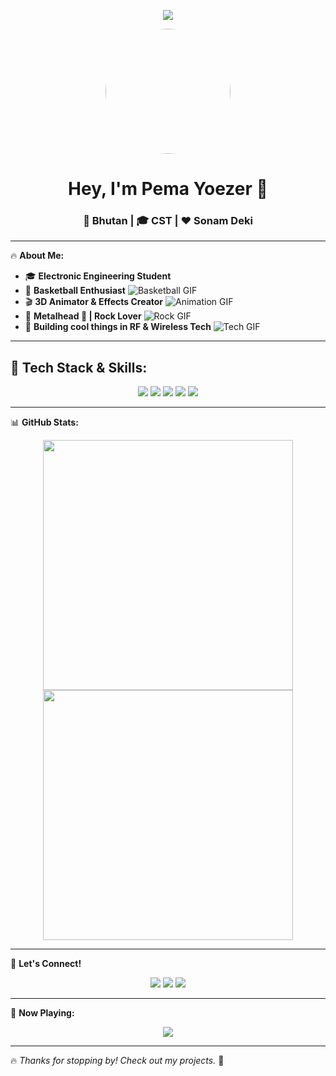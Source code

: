<!-- Banner Animation -->
<p align="center">
  <img src="https://readme-typing-svg.herokuapp.com?font=Orbitron&size=30&color=FF4500&center=true&vCenter=true&width=600&lines=🔥+Welcome+to+Pema+Yoezer's+Profile!+🔥;🏀+Basketball+Lover+|+RF+Engineer+🚀;🎬+3D+Animator+|+Tech+Enthusiast;❤️+Sonam+Deki+Forever!+❤️" />
</p>

<!-- Profile Pic -->
<p align="center">
  <img src="https://github.com/pemayoezer/pemayoezer/blob/main/avatar.gif" width="200px" height="200px" style="border-radius: 50%;" />
</p>

<h1 align="center">Hey, I'm Pema Yoezer 👋</h1>
<h3 align="center">📍 Bhutan | 🎓 CST | ❤️ Sonam Deki</h3>

---

🔥 **About Me:**
- 🎓 **Electronic Engineering Student**
- 🏀 **Basketball Enthusiast** ![Basketball GIF](https://media.giphy.com/media/xT9IgG50Fb7Mi0prBC/giphy.gif)
- 🎬 **3D Animator & Effects Creator** ![Animation GIF](https://media.giphy.com/media/3oKIPCSX4UHmuRfRZa/giphy.gif)
- 🎸 **Metalhead 🤘 | Rock Lover** ![Rock GIF](https://media.giphy.com/media/Q8zY5TUXuBtxC/giphy.gif)
- 🚀 **Building cool things in RF & Wireless Tech** ![Tech GIF](https://media.giphy.com/media/26AHONQ79FdWZhAI0/giphy.gif)

---

## 🚀 **Tech Stack & Skills:**
<p align="center">
  <img src="https://img.shields.io/badge/Blender-F5792A?style=for-the-badge&logo=blender&logoColor=white" />
  <img src="https://img.shields.io/badge/C++-00599C?style=for-the-badge&logo=c%2B%2B&logoColor=white" />
  <img src="https://img.shields.io/badge/Python-FFD43B?style=for-the-badge&logo=python&logoColor=blue" />
  <img src="https://img.shields.io/badge/Matlab-0076A8?style=for-the-badge&logo=mathworks&logoColor=white" />
  <img src="https://img.shields.io/badge/After%20Effects-9999FF?style=for-the-badge&logo=adobe-after-effects&logoColor=white" />
</p>

---

📊 **GitHub Stats:**
<p align="center">
  <img src="https://github-readme-stats.vercel.app/api?username=pemayoezer&show_icons=true&theme=tokyonight" width="400" />
  <img src="https://github-readme-streak-stats.herokuapp.com/?user=pemayoezer&theme=tokyonight" width="400" />
</p>

---

💬 **Let's Connect!**
<p align="center">
  <a href="https://www.linkedin.com/in/your-profile"><img src="https://img.shields.io/badge/LinkedIn-0A66C2?style=for-the-badge&logo=linkedin&logoColor=white"></a>
  <a href="https://twitter.com/your-profile"><img src="https://img.shields.io/badge/Twitter-1DA1F2?style=for-the-badge&logo=twitter&logoColor=white"></a>
  <a href="mailto:your-email@gmail.com"><img src="https://img.shields.io/badge/Email-D14836?style=for-the-badge&logo=gmail&logoColor=white"></a>
</p>

---

🎵 **Now Playing:**  
<p align="center">
  <img src="https://spotify-github-profile.vercel.app/api/view?uid=your-spotify-id&cover_image=true&theme=novatorem" />
</p>

---

🔥 _Thanks for stopping by! Check out my projects._ 🚀  






